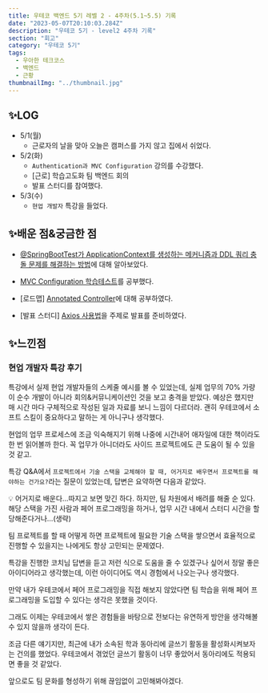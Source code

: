 ```yaml
---
title: 우테코 백엔드 5기 레벨 2 - 4주차(5.1~5.5) 기록
date: "2023-05-07T20:10:03.284Z"
description: "우테코 5기 - level2 4주차 기록"
section: "회고" 
category: "우테코 5기"
tags:
  - 우아한 테크코스
  - 백엔드
  - 근황
thumbnailImg: "../thumbnail.jpg"
---
```


## ✨LOG

- 5/1(월)
  - 근로자의 날을 맞아 오늘은 캠퍼스를 가지 않고 집에서 쉬었다.
- 5/2(화)
  - `Authentication과 MVC Configuration` 강의를 수강했다.
  - [근로] 학습고도화 팀 백엔드 회의
  - 발표 스터디를 참여했다.
- 5/3(수)
  - `현업 개발자` 특강을 들었다.

## ✨배운 점&궁금한 점

- [@SpringBootTest가 ApplicationContext를 생성하는 메커니즘과 DDL 쿼리 충돌 문제를 해결하는 방법](https://amaran-th.github.io/Spring/[Spring]%20@SpringBootTest%EC%99%80%20DB%20DLL%20%EC%BF%BC%EB%A6%AC%20%EC%B6%A9%EB%8F%8C/)에 대해 알아보았다.

- [MVC Configuration 학습테스트](https://amaran-th.github.io/Spring/[Spring]%20MVC%20Configuration%20%ED%95%99%EC%8A%B5%ED%85%8C%EC%8A%A4%ED%8A%B8/)를 공부했다.

- [로드맵] [Annotated Controller](https://amaran-th.github.io/Spring/[Spring]%20Annotated%20Controller/)에 대해 공부하였다.
- [발표 스터디] [Axios 사용법](https://amaran-th.github.io/%ED%94%84%EB%A1%A0%ED%8A%B8%EC%97%94%EB%93%9C/Axios%20%EC%82%AC%EC%9A%A9%ED%95%98%EA%B8%B0/)을 주제로 발표를 준비하였다.

## ✨느낀점

### 현업 개발자 특강 후기

특강에서 실제 현업 개발자들의 스케줄 예시를 볼 수 있었는데, 실제 업무의 70% 가량이 순수 개발이 아니라 회의&커뮤니케이션인 것을 보고 충격을 받았다. 예상은 했지만 매 시간 마다 구체적으로 작성된 일과 자료를 보니 느낌이 다르더라. 괜히 우테코에서 소프트 스킬이 중요하다고 말하는 게 아니구나 생각했다.

현업의 업무 프로세스에 조금 익숙해지기 위해 나중에 시간내어 애자일에 대한 책이라도 한 번 읽어볼까 한다. 꼭 업무가 아니더라도 사이드 프로젝트에도 큰 도움이 될 수 있을 것 같고.

특강 Q&A에서 `프로젝트에서 기술 스택을 교체해야 할 때, 어거지로 배우면서 프로젝트를 해야하는 건가요?`라는 질문이 있었는데, 답변은 요약하면 다음과 같았다.

<aside>
💡 어거지로 배운다…따지고 보면 맞긴 하다. 하지만, 팀 차원에서 배려를 해줄 순 있다.
해당 스택을 가진 사람과 페어 프로그래밍을 하거나, 업무 시간 내에서 스터디 시간을 할당해준다거나…(생략)

</aside>

팀 프로젝트를 할 때 어떻게 하면 프로젝트에 필요한 기술 스택을 쌓으면서 효율적으로 진행할 수 있을지는 나에게도 항상 고민되는 문제였다.

특강을 진행한 코치님 답변을 듣고 저런 식으로 도움을 줄 수 있겠구나 싶어서 정말 좋은 아이디어라고 생각했는데, 이런 아이디어도 역시 경험에서 나오는구나 생각했다.

만약 내가 우테코에서 페어 프로그래밍을 직접 해보지 않았다면 팀 학습을 위해 페어 프로그래밍을 도입할 수 있다는 생각은 못했을 것이다.

그래도 이제는 우테코에서 쌓은 경험들을 바탕으로 전보다는 유연하게 방안을 생각해볼 수 있지 않을까 생각이 든다.

조금 다른 얘기지만, 최근에 내가 소속된 학과 동아리에 글쓰기 활동을 활성화시켜보자는 건의를 했었다. 우테코에서 겪었던 글쓰기 활동이 너무 좋았어서 동아리에도 적용되면 좋을 것 같았다.

앞으로도 팀 문화를 형성하기 위해 끊임없이 고민해봐야겠다.
